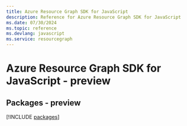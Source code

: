 ```yaml
---
title: Azure Resource Graph SDK for JavaScript
description: Reference for Azure Resource Graph SDK for JavaScript
ms.date: 07/30/2024
ms.topic: reference
ms.devlang: javascript
ms.service: resourcegraph
---
```

# Azure Resource Graph SDK for JavaScript - preview
## Packages - preview
[!INCLUDE [packages](resource-graph-index.md)]